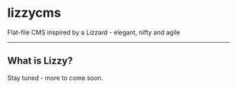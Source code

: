 # lizzycms
Flat-file CMS inspired by a Lizzard - elegant, nifty and agile

---

## What is Lizzy?

Stay tuned - more to come soon.